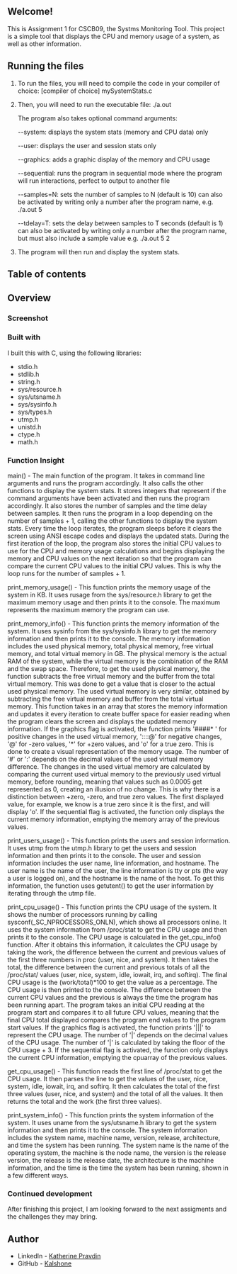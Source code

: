 ## Welcome!

This is Assignment 1 for CSCB09, the Systms Monitoring Tool. This project is a simple tool that displays the CPU and memory usage of a system, as well as other information.

## Running the files

1. To run the files, you will need to compile the code in your compiler of choice:
    [compiler of choice] mySystemStats.c
2. Then, you will need to run the executable file:
    ./a.out

    The program also takes optional command arguments:

   --system: displays the system stats (memory and CPU data) only

   --user: displays the user and session stats only

   --graphics: adds a graphic display of the memory and CPU usage

   --sequential: runs the program in sequential mode where the program will run interactions, perfect to output to another file

   --samples=N: sets the number of samples to N (default is 10) 
        can also be activated by writing only a number after the program name, e.g. ./a.out 5

   --tdelay=T: sets the delay between samples to T seconds (default is 1) 
        can also be activated by writing only a number after the program name, but must also include a sample value e.g. ./a.out 5 2

4. The program will then run and display the system stats.

## Table of contents
<!-- 
- [Overview](#overview)
  - [Screenshot](#screenshot)
  - [Built with](#built-with)
  - [Function insights](#function-insights)
  - [Continued development](#continued-development)
- [Author](#author) -->

## Overview

### Screenshot

<!-- ![screenshot](https://github.com/Kalshone/QRCode/blob/main/images/qr-screenshot.png?raw=true) -->

### Built with
I built this with C, using the following libraries:
- stdio.h
- stdlib.h
- string.h
- sys/resource.h
- sys/utsname.h
- sys/sysinfo.h
- sys/types.h
- utmp.h
- unistd.h
- ctype.h 
- math.h

### Function Insight
main() - The main function of the program. It takes in command line arguments and runs the program accordingly. It also calls the other functions to display the system stats. It stores integers that represent if the command arguments have been activated and then runs the program accordingly. It also stores the number of samples and the time delay between samples. It then runs the program in a loop depending on the number of samples + 1, calling the other functions to display the system stats. Every time the loop iterates, the program sleeps before it clears the screen using ANSI escape codes and displays the updated stats. During the first iteration of the loop, the program also stores the initial CPU values to use for the CPU and memory usage calculations and begins displaying the memory and CPU values on the next iteration so that the program can compare the current CPU values to the initial CPU values. This is why the loop runs for the number of samples + 1.

print_memory_usage() - This function prints the memory usage of the system in KB. It uses rusage from the sys/resource.h library to get the maximum memory usage and then prints it to the console. The maximum represents the maximum memory the program can use.

print_memory_info() - This function prints the memory information of the system. It uses sysinfo from the sys/sysinfo.h library to get the memory information and then prints it to the console. The memory information includes the used physical memory, total physical memory, free virtual memory, and total virtual memory in GB. The physical memory is the actual RAM of the system, while the virtual memory is the combination of the RAM and the swap space. Therefore, to get the used physical memory, the function subtracts the free virtual memory and the buffer from the total virtual memory. This was done to get a value that is closer to the actual used physical memory. The used virtual memory is very similar, obtained by subtracting the free virtual memory and buffer from the total virtual memory.
This function takes in an array that stores the memory information and updates it every iteration to create buffer space for easier reading when the program clears the screen and displays the updated memory information.
If the graphics flag is activated, the function prints '####* ' for positive changes in the used virtual memory, '::::@' for negative changes, '@' for -zero values, '*' for +zero values, and 'o' for a true zero. This is done to create a visual representation of the memory usage. The number of '#' or ':' depends on the decimal values of the used virtual memory difference. The changes in the used virtual memory are calculated by comparing the current used virtual memory to the previously used virtual memory, before rounding, meaning that values such as 0.0005 get represented as 0, creating an illusion of no change. This is why there is a distinction between +zero, -zero, and true zero values. The first displayed value, for example, we know is a true zero since it is the first, and will display 'o'.
If the sequential flag is activated, the function only displays the current memory information, emptying the memory array of the previous values.

print_users_usage() - This function prints the users and session information. It uses utmp from the utmp.h library to get the users and session information and then prints it to the console. The user and session information includes the user name, line information, and hostname. The user name is the name of the user, the line information is tty or pts (the way a user is logged on), and the hostname is the name of the host. To get this information, the function uses getutent() to get the user information by iterating through the utmp file. 

print_cpu_usage() - This function prints the CPU usage of the system. It shows the number of processors running by calling sysconf(_SC_NPROCESSORS_ONLN), which shows all processors online. It uses the system information from /proc/stat to get the CPU usage and then prints it to the console. The CPU usage is calculated in the get_cpu_info() function. After it obtains this information, it calculates the CPU usage by taking the work, the difference between the current and previous values of the first three numbers in proc (user, nice, and system). It then takes the total, the difference between the current and previous totals of all the /proc/stat/ values (user, nice, system, idle, iowait, irq, and softirq). The final CPU usage is the (work/total)*100 to get the value as a percentage. The CPU usage is then printed to the console. The difference between the current CPU values and the previous is always the time the program has been running apart. The program takes an initial CPU reading at the program start and compares it to all future CPU values, meaning that the final CPU total displayed compares the program end values to the program start values. 
If the graphics flag is activated, the function prints '|||' to represent the CPU usage. The number of '|' depends on the decimal values of the CPU usage. The number of '|' is calculated by taking the floor of the CPU usage + 3.
If the sequential flag is activated, the function only displays the current CPU information, emptying the cpuarray of the previous values.

get_cpu_usage() - This function reads the first line of /proc/stat to get the CPU usage. It then parses the line to get the values of the user, nice, system, idle, iowait, irq, and softirq. It then calculates the total of the first three values (user, nice, and system) and the total of all the values. It then returns the total and the work (the first three values).

print_system_info() - This function prints the system information of the system. It uses uname from the sys/utsname.h library to get the system information and then prints it to the console. The system information includes the system name, machine name, version, release, architecture, and time the system has been running. The system name is the name of the operating system, the machine is the node name, the version is the release version, the release is the release date, the architecture is the machine information, and the time is the time the system has been running, shown in a few different ways.

### Continued development

After finishing this project, I am looking forward to the next assigments and the challenges they may bring. 

## Author

- LinkedIn - [Katherine Pravdin](https://www.linkedin.com/in/katherinepravdin)
- GitHub - [Kalshone](https://www.github.com/kalshone/)



